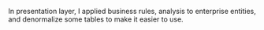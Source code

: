 In presentation layer, I applied business rules, analysis to enterprise entities, and denormalize some tables to make it easier to use.
